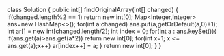 class Solution {
public int[] findOriginalArray(int[] changed) {
if(changed.length%2 == 1)
return new int[0];
Map<Integer,Integer> ans=new HashMap<>();
for(int a:changed)
ans.put(a,getOrDefault(a,0)+1);
int ar[] = new int[changed.length/2];
int index = 0;
for(int a : ans.keySet()){
if(ans.get(a)>ans.get(a*2))
return new int[0];
for(int x=1; x <= ans.get(a);x++)
ar[index++] = a;
}
return new int[0];
}
}